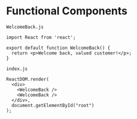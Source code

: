 # Functional Components

`WelcomeBack.js`
```
import React from 'react';

export default function WelcomeBack() {
  return <p>Welcome back, valued customer!</p>;
}
```

`index.js`
```
ReactDOM.render(
  <div>
    <WelcomeBack />
    <WelcomeBack />
  </div>,
  document.getElementById("root")
);
```